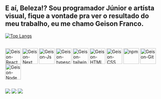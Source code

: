 
## E aí, Beleza!? Sou programador Júnior e artísta visual, fique a vontade pra ver o resultado do meu trabalho, eu me chamo Geison Franco. 

[![Top Langs](https://github-readme-stats.vercel.app/api/top-langs/?username=GeisonFranco&theme=transparent)](https://github.com/anuraghazra/github-readme-stats)

<div style="display: inline_block"><br>
  <img align="center" alt="Geison-React" height="50" width="50" src="https://icon.icepanel.io/Technology/svg/React.svg">
  <img align="center" alt="Geison-Next" height="50" width="50" src="https://icon.icepanel.io/Technology/png-shadow-512/Next.js.png">
  <img align="center" alt="Geison-Js" height="50" width="50" src="https://icon.icepanel.io/Technology/svg/JavaScript.svg">
  <img align="center" alt="Geison-typescript" height="50" width="50" src="https://icon.icepanel.io/Technology/svg/TypeScript.svg">
  <img align="center" alt="Geison-tailwin" height="50" width="50" src="https://icon.icepanel.io/Technology/svg/Tailwind-CSS.svg">
  <img align="center" alt="Geison-HTML" height="50" width="50" src="https://icon.icepanel.io/Technology/svg/HTML5.svg">
  <img align="center" alt="Geison-CSS" height="50" width="50" src="https://icon.icepanel.io/Technology/svg/CSS3.svg">
  <img align="center" alt="npm" height="50" width="50" src="https://icon.icepanel.io/Technology/svg/NPM.svg">
  <img align="center" alt="Geison-Git" height="50" width="50" src="https://icon.icepanel.io/Technology/svg/Git.svg">
  <img align="center" alt="Geison-Node" height="50" width="50" src="https://icon.icepanel.io/Technology/svg/Node.js.svg">


</div>
  
  ##
 
<div> 
  <a href="https://www.instagram.com/geison_franco/" target="_blank"><img src="https://img.shields.io/badge/-Instagram-%23E4405F?style=for-the-badge&logo=instagram&logoColor=white" target="_blank"></a>
  <a href = "mailto:geisonfler@gmail.com"><img src="https://img.shields.io/badge/-Gmail-%23333?style=for-the-badge&logo=gmail&logoColor=white" target="_blank"></a>
  <a href="https://www.linkedin.com/in/geison-franco-b8a00487/" target="_blank"><img src="https://img.shields.io/badge/-LinkedIn-%230077B5?style=for-the-badge&logo=linkedin&logoColor=white" target="_blank"></a> 

  
</div>
